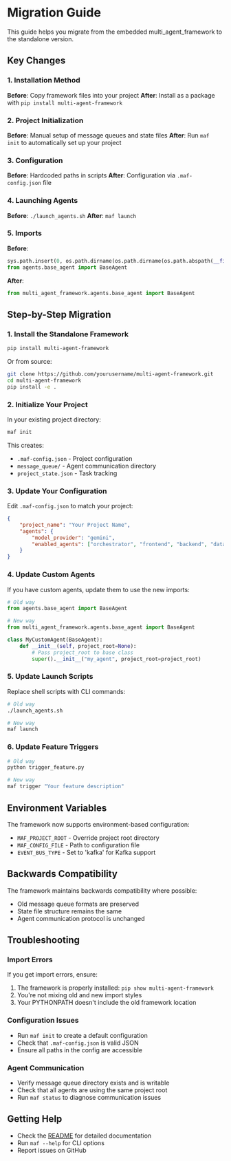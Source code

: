 # Migration Guide

This guide helps you migrate from the embedded multi_agent_framework to the standalone version.

## Key Changes

### 1. Installation Method
**Before**: Copy framework files into your project
**After**: Install as a package with `pip install multi-agent-framework`

### 2. Project Initialization
**Before**: Manual setup of message queues and state files
**After**: Run `maf init` to automatically set up your project

### 3. Configuration
**Before**: Hardcoded paths in scripts
**After**: Configuration via `.maf-config.json` file

### 4. Launching Agents
**Before**: `./launch_agents.sh`
**After**: `maf launch`

### 5. Imports
**Before**:
```python
sys.path.insert(0, os.path.dirname(os.path.dirname(os.path.abspath(__file__))))
from agents.base_agent import BaseAgent
```

**After**:
```python
from multi_agent_framework.agents.base_agent import BaseAgent
```

## Step-by-Step Migration

### 1. Install the Standalone Framework

```bash
pip install multi-agent-framework
```

Or from source:
```bash
git clone https://github.com/yourusername/multi-agent-framework.git
cd multi-agent-framework
pip install -e .
```

### 2. Initialize Your Project

In your existing project directory:
```bash
maf init
```

This creates:
- `.maf-config.json` - Project configuration
- `message_queue/` - Agent communication directory
- `project_state.json` - Task tracking

### 3. Update Your Configuration

Edit `.maf-config.json` to match your project:

```json
{
    "project_name": "Your Project Name",
    "agents": {
        "model_provider": "gemini",
        "enabled_agents": ["orchestrator", "frontend", "backend", "database"]
    }
}
```

### 4. Update Custom Agents

If you have custom agents, update them to use the new imports:

```python
# Old way
from agents.base_agent import BaseAgent

# New way
from multi_agent_framework.agents.base_agent import BaseAgent

class MyCustomAgent(BaseAgent):
    def __init__(self, project_root=None):
        # Pass project_root to base class
        super().__init__("my_agent", project_root=project_root)
```

### 5. Update Launch Scripts

Replace shell scripts with CLI commands:

```bash
# Old way
./launch_agents.sh

# New way
maf launch
```

### 6. Update Feature Triggers

```bash
# Old way
python trigger_feature.py

# New way
maf trigger "Your feature description"
```

## Environment Variables

The framework now supports environment-based configuration:

- `MAF_PROJECT_ROOT` - Override project root directory
- `MAF_CONFIG_FILE` - Path to configuration file
- `EVENT_BUS_TYPE` - Set to 'kafka' for Kafka support

## Backwards Compatibility

The framework maintains backwards compatibility where possible:
- Old message queue formats are preserved
- State file structure remains the same
- Agent communication protocol is unchanged

## Troubleshooting

### Import Errors
If you get import errors, ensure:
1. The framework is properly installed: `pip show multi-agent-framework`
2. You're not mixing old and new import styles
3. Your PYTHONPATH doesn't include the old framework location

### Configuration Issues
- Run `maf init` to create a default configuration
- Check that `.maf-config.json` is valid JSON
- Ensure all paths in the config are accessible

### Agent Communication
- Verify message queue directory exists and is writable
- Check that all agents are using the same project root
- Run `maf status` to diagnose communication issues

## Getting Help

- Check the [README](README.md) for detailed documentation
- Run `maf --help` for CLI options
- Report issues on GitHub